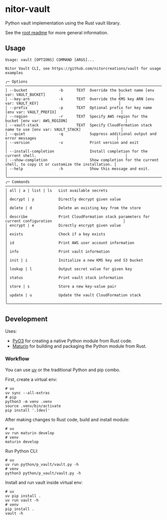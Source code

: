 # nitor-vault

Python vault implementation using the Rust vault library.

See the [root readme](../README.md) for more general information.

## Usage

```console
Usage: vault [OPTIONS] COMMAND [ARGS]...

Nitor Vault CLI, see https://github.com/nitorcreations/vault for usage examples

╭─ Options ────────────────────────────────────────────────────────────────────────────────────────────────────────────╮
│ --bucket              -b      TEXT  Override the bucket name [env var: VAULT_BUCKET]                                 │
│ --key-arn             -k      TEXT  Override the KMS key ARN [env var: VAULT_KEY]                                    │
│ --prefix              -p      TEXT  Optional prefix for key name [env var: VAULT_PREFIX]                             │
│ --region              -r      TEXT  Specify AWS region for the bucket [env var: AWS_REGION]                          │
│ --vault-stack                 TEXT  Specify CloudFormation stack name to use [env var: VAULT_STACK]                  │
│ --quiet               -q            Suppress additional output and error messages                                    │
│ --version             -v            Print version and exit                                                           │
│ --install-completion                Install completion for the current shell.                                        │
│ --show-completion                   Show completion for the current shell, to copy it or customize the installation. │
│ --help                -h            Show this message and exit.                                                      │
╰──────────────────────────────────────────────────────────────────────────────────────────────────────────────────────╯
╭─ Commands ───────────────────────────────────────────────────────────────────────────────────────────────────────────╮
│ all | a | list | ls   List available secrets                                                                         │
│ decrypt | y           Directly decrypt given value                                                                   │
│ delete | d            Delete an existing key from the store                                                          │
│ describe              Print CloudFormation stack parameters for current configuration                                │
│ encrypt | e           Directly encrypt given value                                                                   │
│ exists                Check if a key exists                                                                          │
│ id                    Print AWS user account information                                                             │
│ info                  Print vault information                                                                        │
│ init | i              Initialize a new KMS key and S3 bucket                                                         │
│ lookup | l            Output secret value for given key                                                              │
│ status                Print vault stack information                                                                  │
│ store | s             Store a new key-value pair                                                                     │
│ update | u            Update the vault CloudFormation stack                                                          │
╰──────────────────────────────────────────────────────────────────────────────────────────────────────────────────────╯
```

## Development

Uses:

- [PyO3](https://pyo3.rs/) for creating a native Python module from Rust code.
- [Maturin](https://www.maturin.rs) for building and packaging the Python module from Rust.

### Workflow

You can use [uv](https://github.com/astral-sh/uv) or the traditional Python and pip combo.

First, create a virtual env:

```shell
# uv
uv sync --all-extras
# pip
python3 -m venv .venv
source .venv/bin/activate
pip install '.[dev]'
```

After making changes to Rust code, build and install module:

```shell
# uv
uv run maturin develop
# venv
maturin develop
```

Run Python CLI:

```shell
# uv
uv run python/p_vault/vault.py -h
# venv
python3 python/p_vault/vault.py -h
```

Install and run vault inside virtual env:

```shell
# uv
uv pip install .
uv run vault -h
# venv
pip install .
vault -h
```
